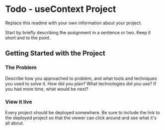 # Todo - useContext Project

Replace this readme with your own information about your project.

Start by briefly describing the assignment in a sentence or two. Keep it short and to the point.

## Getting Started with the Project

### The Problem

Describe how you approached to problem, and what tools and techniques you used to solve it. How did you plan? What technologies did you use? If you had more time, what would be next?

### View it live

Every project should be deployed somewhere. Be sure to include the link to the deployed project so that the viewer can click around and see what it's all about.
